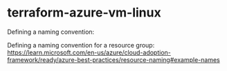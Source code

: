 # terraform-azure-vm-linux

Defining a naming convention:

Defining a naming convention for a resource group:
https://learn.microsoft.com/en-us/azure/cloud-adoption-framework/ready/azure-best-practices/resource-naming#example-names